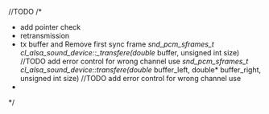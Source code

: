 //TODO
/*
 * add pointer check
 * retransmission
 * tx buffer and Remove first sync frame
 *snd_pcm_sframes_t cl_alsa_sound_device::_transfere(double* buffer, unsigned int size) //TODO add error control for wrong channel use
 *snd_pcm_sframes_t cl_alsa_sound_device::transfere(double* buffer_left, double* buffer_right, unsigned int size) //TODO add error control for wrong channel use
 *
 */